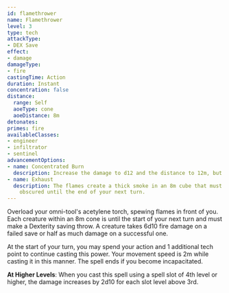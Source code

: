 ```yaml
---
id: flamethrower
name: Flamethrower
level: 3
type: tech
attackType:
- DEX Save
effect:
- damage
damageType:
- fire
castingTime: Action
duration: Instant
concentration: false
distance:
  range: Self
  aoeType: cone
  aoeDistance: 8m
detonates: 
primes: fire
availableClasses:
- engineer
- infiltrator
- sentinel
advancementOptions:
- name: Concentrated Burn
  description: Increase the damage to d12 and the distance to 12m, but the area-of-effect is now a line instead of a cone.
- name: Exhaust
  description: The flames create a thick smoke in an 8m cube that must encompass the cone. The area is considered heavily
    obscured until the end of your next turn.
---
```

Overload your omni-tool's acetylene torch, spewing flames in front of you. Each creature within an 8m cone is
<condition id="primed" sub="fire"/> until the start of your next turn and must make a Dexterity saving throw. A creature
takes 6d10 fire damage on a failed save or half as much damage on a successful one.

At the start of your turn, you may spend your action and 1 additional tech point to continue casting this power. Your
movement speed is 2m while casting it in this manner. The spell ends if you become incapacitated.

__At Higher Levels__: When you cast this spell using a spell slot of 4th level or higher, the damage increases by 2d10
for each slot level above 3rd.
